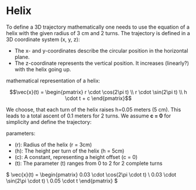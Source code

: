 # Helix

To define a 3D trajectory mathematically one needs to use the equation of a helix with the given radius of 3 cm and 2 turns. The trajectory is defined in a 3D coordinate system (x, y, z):

- The x- and y-coordinates describe the circular position in the horizontal plane.
- The z-coordinate represents the vertical position. It increases (linearly?) with the helix going up.

mathematical representation of a helix:

```math
\vec{x}(t) = \begin{pmatrix}
r \cdot \cos(2\pi t) \\
r \cdot \sin(2\pi t) \\
h \cdot t + c
\end{pmatrix}
```

We choose, that each turn of the helix raises h=0.05 meters (5 cm). This leads to a total ascent of 0.1 meters for 2 turns. We assume **c = 0** for simplicity and define the trajectory:

parameters:

- \(r\): Radius of the helix (r = 3cm)
- \(h\): The height per turn of the helix (h = 5cm)
- \(c\): A constant, representing a height offset (c = 0)
- \(t\): The parameter \(t\) ranges from 0 to 2 for 2 complete turns

$
\vec{x}(t) = \begin{pmatrix}
0.03 \cdot \cos(2\pi \cdot t) \\
0.03 \cdot \sin(2\pi \cdot t) \\
0.05 \cdot t
\end{pmatrix}
$
